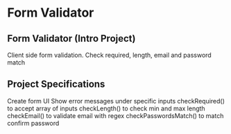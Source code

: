 # Form Validator
 
## Form Validator (Intro Project)
Client side form validation.
Check required, length, email and password match

## Project Specifications
Create form UI
Show error messages under specific inputs
checkRequired() to accept array of inputs
checkLength() to check min and max length
checkEmail() to validate email with regex
checkPasswordsMatch() to match confirm password